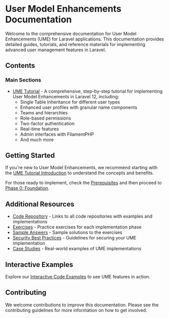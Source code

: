 # User Model Enhancements Documentation

Welcome to the comprehensive documentation for User Model Enhancements (UME) for Laravel applications. This documentation provides detailed guides, tutorials, and reference materials for implementing advanced user management features in Laravel.

## Contents

### Main Sections

- [UME Tutorial](./030-ume-tutorial/000-index.md) - A comprehensive, step-by-step tutorial for implementing User Model Enhancements in Laravel 12, including:
  - Single Table Inheritance for different user types
  - Enhanced user profiles with granular name components
  - Teams and hierarchies
  - Role-based permissions
  - Two-factor authentication
  - Real-time features
  - Admin interfaces with FilamentPHP
  - And much more

## Getting Started

If you're new to User Model Enhancements, we recommend starting with the [UME Tutorial Introduction](./030-ume-tutorial/010-introduction/000-index.md) to understand the concepts and benefits.

For those ready to implement, check the [Prerequisites](./030-ume-tutorial/020-prerequisites/000-index.md) and then proceed to [Phase 0: Foundation](./030-ume-tutorial/050-implementation/010-phase0-foundation/000-index.md).

## Additional Resources

- [Code Repository](./030-ume-tutorial/160-code-repository/000-index.md) - Links to all code repositories with examples and implementations
- [Exercises](./030-ume-tutorial/060-exercises/000-index.md) - Practice exercises for each implementation phase
- [Sample Answers](./030-ume-tutorial/070-sample-answers/000-index.md) - Sample solutions to the exercises
- [Security Best Practices](./030-ume-tutorial/100-security-best-practices/000-index.md) - Guidelines for securing your UME implementation
- [Case Studies](./030-ume-tutorial/080-case-studies/000-index.md) - Real-world examples of UME implementations

## Interactive Examples

Explore our [Interactive Code Examples](./030-ume-tutorial/assets/010-interactive-code-examples/060-index.md) to see UME features in action.

## Contributing

We welcome contributions to improve this documentation. Please see the contributing guidelines for more information on how to get involved.